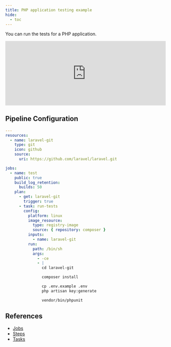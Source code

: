 ```yaml
---
title: PHP application testing example
hide:
  - toc
---
```


You can run the tests for a PHP application.

<div>
  <div style="position:relative;padding-top:40%;">
    <iframe src="https://ci.concourse-ci.org/teams/examples/pipelines/php" allowfullscreen
      style="position:absolute;top:0;left:0;width:100%;height:100%;border:0"></iframe>
  </div>
</div>

## Pipeline Configuration

```yaml
---
resources:
  - name: laravel-git
    type: git
    icon: github
    source:
      uri: https://github.com/laravel/laravel.git

jobs:
  - name: test
    public: true
    build_log_retention:
      builds: 50
    plan:
      - get: laravel-git
        trigger: true
      - task: run-tests
        config:
          platform: linux
          image_resource:
            type: registry-image
            source: { repository: composer }
          inputs:
            - name: laravel-git
          run:
            path: /bin/sh
            args:
              - -ce
              - |
                cd laravel-git

                composer install

                cp .env.example .env
                php artisan key:generate

                vendor/bin/phpunit
```

## References

* [Jobs](https://concourse-ci.org/jobs.html)
* [Steps](https://concourse-ci.org/steps.html)
* [Tasks](https://concourse-ci.org/tasks.html)
